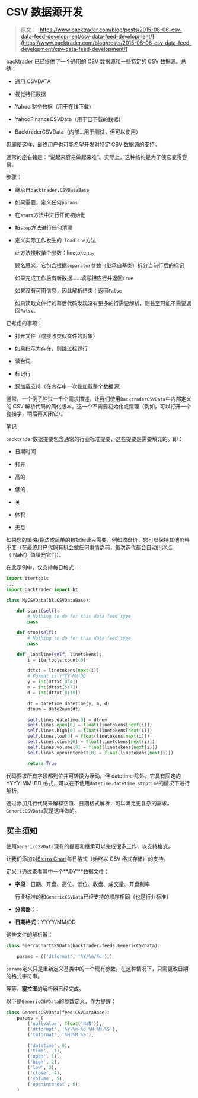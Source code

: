 # CSV 数据源开发

> 原文： [https://www.backtrader.com/blog/posts/2015-08-06-csv-data-feed-development/csv-data-feed-development/](https://www.backtrader.com/blog/posts/2015-08-06-csv-data-feed-development/csv-data-feed-development/)

backtrader 已经提供了一个通用的 CSV 数据源和一些特定的 CSV 数据源。总结：

*   通用 CSVDATA

*   视觉特征数据

*   Yahoo 财务数据（用于在线下载）

*   YahooFinanceCSVData（用于已下载的数据）

*   BacktraderCSVData（内部…用于测试，但可以使用）

但即使这样，最终用户也可能希望开发对特定 CSV 数据源的支持。

通常的座右铭是：“说起来容易做起来难”。实际上，这种结构是为了使它变得容易。

步骤：

*   继承自`backtrader.CSVDataBase`

*   如果需要，定义任何`params`

*   在`start`方法中进行任何初始化

*   按`stop`方法进行任何清理

*   定义实际工作发生的`_loadline`方法

    此方法接收单个参数：linetokens。

    顾名思义，它包含根据`separator`参数（继承自基类）拆分当前行后的标记

    如果完成工作后有新数据……填写相应行并返回`True`

    如果没有可用信息，因此解析结束：返回`False`

    如果读取文件行的幕后代码发现没有更多的行需要解析，则甚至可能不需要返回`False`。

已考虑的事项：

*   打开文件（或接收类似文件的对象）

*   如果指示为存在，则跳过标题行

*   读台词

*   标记行

*   预加载支持（在内存中一次性加载整个数据源）

通常，一个例子胜过一千个需求描述。让我们使用`BacktraderCSVData`中内部定义的 CSV 解析代码的简化版本。这一个不需要初始化或清理（例如，可以打开一个套接字，稍后再关闭它）。

笔记

`backtrader`数据提要包含通常的行业标准提要，这些提要是需要填充的。即：

*   日期时间

*   打开

*   高的

*   低的

*   关

*   体积

*   无息

如果您的策略/算法或简单的数据阅读只需要，例如收盘价，您可以保持其他价格不变（在最终用户代码有机会做任何事情之前，每次迭代都会自动用浮点（'NaN'）值填充它们）。

在此示例中，仅支持每日格式：

```py
import itertools
...
import backtrader import bt

class MyCSVData(bt.CSVDataBase):

    def start(self):
        # Nothing to do for this data feed type
        pass

    def stop(self):
        # Nothing to do for this data feed type
        pass

    def _loadline(self, linetokens):
        i = itertools.count(0)

        dttxt = linetokens[next(i)]
        # Format is YYYY-MM-DD
        y = int(dttxt[0:4])
        m = int(dttxt[5:7])
        d = int(dttxt[8:10])

        dt = datetime.datetime(y, m, d)
        dtnum = date2num(dt)

        self.lines.datetime[0] = dtnum
        self.lines.open[0] = float(linetokens[next(i)])
        self.lines.high[0] = float(linetokens[next(i)])
        self.lines.low[0] = float(linetokens[next(i)])
        self.lines.close[0] = float(linetokens[next(i)])
        self.lines.volume[0] = float(linetokens[next(i)])
        self.lines.openinterest[0] = float(linetokens[next(i)])

        return True 
```

代码要求所有字段都到位并可转换为浮动，但 datetime 除外，它具有固定的 YYYY-MM-DD 格式，可以在不使用`datetime.datetime.strptime`的情况下进行解析。

通过添加几行代码来解释空值、日期格式解析，可以满足更复杂的需求。`GenericCSVData`就是这样做的。

## 买主须知

使用`GenericCSVData`现有的提要和继承可以完成很多工作，以支持格式。

让我们添加对[Sierra Chart](https://www.sierrachart.com)每日格式（始终以 CSV 格式存储）的支持。

定义（通过查看其中一个**.DY'**数据文件：

*   **字段**：日期、开盘、高位、低位、收盘、成交量、开盘利率

    行业标准的和`GenericCSVData`已经支持的顺序相同（也是行业标准）

*   **分离器**：，

*   **日期格式**：YYYY/MM/DD

这些文件的解析器：

```py
class SierraChartCSVData(backtrader.feeds.GenericCSVData):

    params = (('dtformat', '%Y/%m/%d'),) 
```

`params`定义只是重新定义基类中的一个现有参数。在这种情况下，只需更改日期的格式字符串。

等等，**塞拉图**的解析器已经完成。

以下是`GenericCSVData`的参数定义，作为提醒：

```py
class GenericCSVData(feed.CSVDataBase):
    params = (
        ('nullvalue', float('NaN')),
        ('dtformat', '%Y-%m-%d %H:%M:%S'),
        ('tmformat', '%H:%M:%S'),

        ('datetime', 0),
        ('time', -1),
        ('open', 1),
        ('high', 2),
        ('low', 3),
        ('close', 4),
        ('volume', 5),
        ('openinterest', 6),
    ) 
```